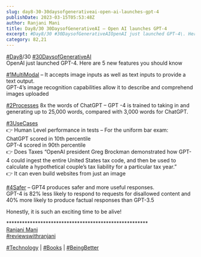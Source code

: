 ```yaml
---
slug: day8-30-30daysofgenerativeai-open-ai-launches-gpt-4
publishDate: 2023-03-15T05:53:48Z
author: Ranjani Mani
title: Day8/30 30DaysofGenerativeAI – Open AI launches GPT-4 
excerpt: #Day8/30 #30DaysofGenerativeAIOpenAI just launched GPT-4\. Here are 5 new features you should know #1MultiModal – It accepts image inputs as well as text inputs to provide a text output.GPT-4’s image recognition capabilities allow it to describe and comprehend images uploaded #2Processes 8x the words of ChatGPT – GPT -4 is trained to taking in and generating up to  ... 
category: 82,21
---
```


[#Day8](https://www.linkedin.com/feed/hashtag/?keywords=day8&highlightedUpdateUrns=urn%3Ali%3Aactivity%3A7041648611931144192)/30 [#30DaysofGenerativeAI](https://www.linkedin.com/feed/hashtag/?keywords=30daysofgenerativeai&highlightedUpdateUrns=urn%3Ali%3Aactivity%3A7041648611931144192)  
OpenAI just launched GPT-4\. Here are 5 new features you should know  
  
[#1MultiModal](https://www.linkedin.com/feed/hashtag/?keywords=1multimodal&highlightedUpdateUrns=urn%3Ali%3Aactivity%3A7041648611931144192) – It accepts image inputs as well as text inputs to provide a text output.  
GPT-4’s image recognition capabilities allow it to describe and comprehend images uploaded  
  
[#2Processes](https://www.linkedin.com/feed/hashtag/?keywords=2processes&highlightedUpdateUrns=urn%3Ali%3Aactivity%3A7041648611931144192) 8x the words of ChatGPT – GPT -4 is trained to taking in and generating up to 25,000 words, compared with 3,000 words for ChatGPT.  
  
[#3UseCases](https://www.linkedin.com/feed/hashtag/?keywords=3usecases&highlightedUpdateUrns=urn%3Ali%3Aactivity%3A7041648611931144192)  
👉 Human Level performance in tests – For the uniform bar exam:  
ChatGPT scored in 10th percentile  
GPT-4 scored in 90th percentile  
👉 Does Taxes “OpenAI president Greg Brockman demonstrated how GPT-4 could ingest the entire United States tax code, and then be used to calculate a hypothetical couple’s tax liability for a particular tax year.”  
👉 It can even build websites from just an image  
  
[#4Safer](https://www.linkedin.com/feed/hashtag/?keywords=4safer&highlightedUpdateUrns=urn%3Ali%3Aactivity%3A7041648611931144192) – GPT4 produces safer and more useful responses.  
GPT-4 is 82% less likely to respond to requests for disallowed content and 40% more likely to produce factual responses than GPT-3.5  
  
  
Honestly, it is such an exciting time to be alive!  
  
\*\*\*\*\*\*\*\*\*\*\*\*\*\*\*\*\*\*\*\*\*\*\*\*\*\*\*\*\*\*\*\*\*\*\*\*\*\*\*\*\*\*\*\*\*\*\*\*\*\*\*\*\*\*  
[Ranjani Mani](https://www.linkedin.com/in/ACoAAAJIsPgBPvMBMninhMqM-rfOAQgdirEW63k)  
[#reviewswithranjani](https://www.linkedin.com/feed/hashtag/?keywords=reviewswithranjani&highlightedUpdateUrns=urn%3Ali%3Aactivity%3A7041648611931144192)  
  
[#Technology](https://www.linkedin.com/feed/hashtag/?keywords=technology&highlightedUpdateUrns=urn%3Ali%3Aactivity%3A7041648611931144192) | [#Books](https://www.linkedin.com/feed/hashtag/?keywords=books&highlightedUpdateUrns=urn%3Ali%3Aactivity%3A7041648611931144192) | [#BeingBetter](https://www.linkedin.com/feed/hashtag/?keywords=beingbetter&highlightedUpdateUrns=urn%3Ali%3Aactivity%3A7041648611931144192)
